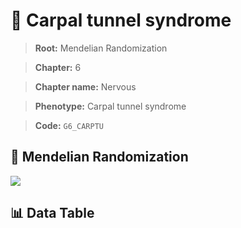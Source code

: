 # 🧪 Carpal tunnel syndrome

> **Root:** Mendelian Randomization

> **Chapter:** 6  

> **Chapter name:** Nervous

> **Phenotype:** Carpal tunnel syndrome  

> **Code:** `G6_CARPTU`

## 🧬 Mendelian Randomization  

<img src="/MR/Figures/Forward/G6_CARPTU.png"/>

## 📊 Data Table

<CsvTableMRF src="/MR_Data/Forward/G6_CARPTU.csv"/>
